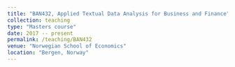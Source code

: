 ```yaml
---
title: "BAN432, Applied Textual Data Analysis for Business and Finance"
collection: teaching
type: "Masters course"
date: 2017 -- present
permalink: /teaching/BAN432
venue: "Norwegian School of Economics"
location: "Bergen, Norway"
---
```

